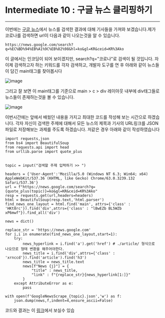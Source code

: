 # Intermediate 10 : 구글 뉴스 클리핑하기
***
이번에는 [구글 뉴스](https://news.google.com/topstories?hl=ko&gl=KR&ceid=KR:ko)에서 뉴스를 검색한 결과에 대해 기사들을 가져와 보겠습니다.제가 코로나를
검색하면 url이 다음과 같이 나오는것을 알 수 있습니다.
~~~
https://news.google.com/search?q=%EC%BD%94%EB%A1%9C%EB%82%98&hl=ko&gl=KR&ceid=KR%3Ako
~~~
이 글에서는 인코딩이 되어 보이겠지만, search?q="코로나"로 검색이 될 것입니다. 자 이제 검색하고자 하는 키워드를 각자 검색하고, 개발자 도구를 연 후 아래와 같이 뉴스들이 담긴 main태그를 찾아봅시다
  
![image](https://user-images.githubusercontent.com/45956041/147619647-b7aef32c-471c-40d9-92ba-ebfca6ae8dca.png)

그리고 잘 보면 이 main태그를 기준으로 main > c > div 레이아웃 내부에 div태그들로 뉴스들이 존재하는것을 볼 수 있습니다.
  
![image](https://user-images.githubusercontent.com/45956041/147619162-103a5707-ad50-4b0d-bb23-5b6ddac48d9b.png)

이번시간에는 앞에서 배웠던 내용을 가지고 최대한 코드를 작성해 보는 시간으로 하겠습니다. 각자 자신이 검색한 주제에 대해서 모든 뉴스의 제목과 기사의 URL링크를 JSON파일로 저장해보는 과제를 주도록 하겠습니다.
저같은 경우 아래와 같이 작성하였습니다

```python3
import requests,json
from bs4 import BeautifulSoup
from requests.api import head
from urllib.parse import quote_plus


topic = input("검색할 주제 입력하기 >> ")

headers = {'User-Agent':'Mozilla/5.0 (Windows NT 6.3; Win64; x64) AppleWebKit/537.36 (KHTML, like Gecko) Chrome/63.0.3239.132 Safari/537.36'}
url = f"https://news.google.com/search?q={quote_plus(topic)}=ko&gl=KR&ceid=KR%3Ako"
resp = requests.get(url,headers=headers)
html = BeautifulSoup(resp.text,'html.parser')
find_news_one_layout = html.find('main', attrs={'class' : 'HKt8rc'}).find('div',attrs={'class' : "lBwEZb BL5WZb xP6mwf"}).find_all('div')

news = dict()

replace_str = 'https://news.google.com'
for j,i in enumerate(find_news_one_layout,start=1):
    try:
        news_hyperlink = i.find('a').get('href') # ./article/ 형식으로 나오므로 형태 변환을 해주어야한다.
        news_title = i.find('div',attrs={'class' : 'xrnccd'}).find('article').find('h3')
        news_title = news_title.text
        news[f"News {j}"] = {
            "title" : news_title,
            "link" : f"{replace_str}{news_hyperlink[1:]}"
        }
    except AttributeError as e:
        pass

with open(f'GoogleNewsScrape_{topic}.json','w') as f:
    json.dump(news,f,indent=4,ensure_ascii=False)

```
코드와 결과는 이 [링크](https://github.com/J-hoplin1/Dummy-Codies/tree/master/usefulpython/ch10)에서 보실수 있습
